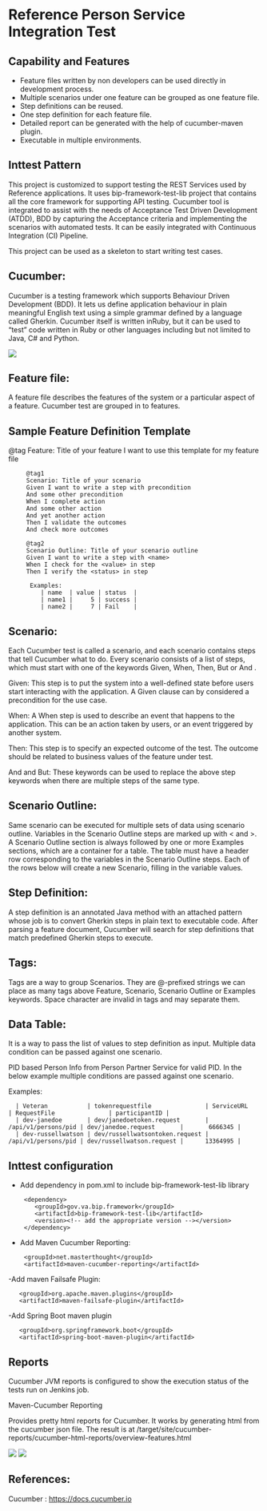 # Reference Person Service Integration Test

## Capability and Features

- Feature files written by non developers can be used directly in development process.
- Multiple scenarios under one feature can be grouped as one feature file.
- Step definitions can be reused.
- One step definition for each feature file.
- Detailed report can be generated with the help of cucumber-maven plugin.
- Executable in multiple environments.

## Inttest Pattern 

This project is customized to support testing the REST Services used by Reference applications. It uses bip-framework-test-lib project that contains all the core framework for supporting API testing. Cucumber tool is integrated to assist with the needs of Acceptance Test Driven Development (ATDD), BDD by capturing the Acceptance criteria and implementing the scenarios with automated tests. It can be easily integrated with Continuous Integration (CI) Pipeline.

This project can be used as a skeleton to start writing test cases.


## Cucumber:

Cucumber is a testing framework which supports Behaviour Driven Development (BDD). It lets us define application behaviour in plain meaningful English text using a simple grammar defined by a language called Gherkin. Cucumber itself is written inRuby, but it can be used to “test” code written in Ruby or other languages including but not limited to Java, C# and Python.

<img src = "/docs/images/Cucumber-Layers.png">

## Feature file: 

A feature file describes the features of the system or a particular aspect of a feature. Cucumber test are grouped in to features.

## Sample Feature Definition Template 

@tag
         Feature: Title of your feature
         I want to use this template for my feature file

         @tag1
         Scenario: Title of your scenario
         Given I want to write a step with precondition
         And some other precondition
         When I complete action
         And some other action
         And yet another action
         Then I validate the outcomes
         And check more outcomes

         @tag2
         Scenario Outline: Title of your scenario outline
         Given I want to write a step with <name>
         When I check for the <value> in step
         Then I verify the <status> in step

          Examples: 
             | name  | value | status  |
             | name1 |     5 | success |
             | name2 |     7 | Fail    |

## Scenario:

Each Cucumber test is called a scenario, and each scenario contains steps that tell Cucumber what to do. Every scenario consists of a list of steps, which must start with one of the keywords Given, When, Then, But or And .

Given: This step is to put the system into a well-defined state before users start interacting with the application. A Given clause can by considered a precondition for the use case.

When: A When step is used to describe an event that happens to the application. This can be an action taken by users, or an event triggered by another system.

Then: This step is to specify an expected outcome of the test. The outcome should be related to business values of the feature under test.

And and But: These keywords can be used to replace the above step keywords when there are multiple steps of the same type.

## Scenario Outline: 

Same scenario can be executed for multiple sets of data using scenario outline. Variables in the Scenario Outline steps are marked up with < and >. A Scenario Outline section is always followed by one or more Examples sections, which are a container for a table. The table must have a header row corresponding to the variables in the Scenario Outline steps. Each of the rows below will create a new Scenario, filling in the variable values.

## Step Definition:

A step definition is an annotated Java method with an attached pattern whose job is to convert Gherkin steps in plain text to executable code. After parsing a feature document, Cucumber will search for step definitions that match predefined Gherkin steps to execute.

## Tags:

Tags are a way to group Scenarios. They are @-prefixed strings we can place as many tags above Feature, Scenario, Scenario Outline or Examples keywords. Space character are invalid in tags and may separate them.

## Data Table:

It is a way to pass the list of values to step definition as input. Multiple data condition can be passed against one scenario.

PID based Person Info from Person Partner Service for valid PID. In the below example multiple conditions are passed against one scenario.

Examples: 
      
      | Veteran           | tokenrequestfile               | ServiceURL          | RequestFile               | participantID |
      | dev-janedoe       | dev/janedoetoken.request       | /api/v1/persons/pid | dev/janedoe.request       |       6666345 |
      | dev-russellwatson | dev/russellwatsontoken.request | /api/v1/persons/pid | dev/russellwatson.request |      13364995 |


## 	Inttest configuration

- Add dependency in pom.xml to include bip-framework-test-lib library

       <dependency>
		  <groupId>gov.va.bip.framework</groupId>
		  <artifactId>bip-framework-test-lib</artifactId>
		  <version><!-- add the appropriate version --></version>
	   </dependency>

- Add Maven Cucumber Reporting:
 
       <groupId>net.masterthought</groupId>
	   <artifactId>maven-cucumber-reporting</artifactId>

-Add maven Failsafe Plugin:
       
       <groupId>org.apache.maven.plugins</groupId>
	   <artifactId>maven-failsafe-plugin</artifactId>

-Add Spring Boot maven plugin
 
       <groupId>org.springframework.boot</groupId>
       <artifactId>spring-boot-maven-plugin</artifactId>

## Reports

Cucumber JVM reports is configured to show the execution status of the tests run on Jenkins job.

Maven-Cucumber Reporting

Provides pretty html reports for Cucumber. It works by generating html from the cucumber json file. The result is at /target/site/cucumber-reports/cucumber-html-reports/overview-features.html

<img src = "/docs/images/feature-report.png">

<img src = "/docs/images/tag-reporting.png">


## References:

Cucumber : https://docs.cucumber.io
	
